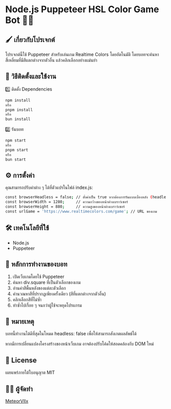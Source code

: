 # Node.js Puppeteer HSL Color Game Bot 🎨🤖

## 🖌️ เกี่ยวกับโปรเจกต์
โปรเจกต์นี้ใช้ Puppeteer สำหรับเล่นเกม Realtime Colors โดยอัตโนมัติ โดยบอทจะค้นหาสี่เหลี่ยมที่มีสีแตกต่างจากตัวอื่น แล้วคลิกเลือกอย่างแม่นยำ

## 🚀 วิธีติดตั้งและใช้งาน
1️⃣ ติดตั้ง Dependencies
```bash
npm install
หรือ
pnpm install
หรือ
bun install
```
2️⃣ รันบอท
```bash
npm start
หรือ
pnpm start
หรือ
bun start
```

## ⚙️ การตั้งค่า
คุณสามารถปรับค่าต่าง ๆ ได้ที่ตัวแปรในไฟล์ index.js:
```bash
const browserHeadless = false; // ตั้งค่าเป็น true หากต้องการรันแบบเบื้องหลัง (headless)
const browserWidth = 1280;     // ความกว้างของหน้าต่างเบราว์เซอร์
const browserHeight = 880;     // ความสูงของหน้าต่างเบราว์เซอร์
const urlGame = 'https://www.realtimecolors.com/game'; // URL ของเกม
```

## 🛠️ เทคโนโลยีที่ใช้
- Node.js
- Puppeteer

## 📌 หลักการทำงานของบอท
1. เปิดเว็บเกมโดยใช้ Puppeteer
2. ค้นหา div.square ที่เป็นตัวเลือกของเกม
3. อ่านค่าสีพื้นหลังของแต่ละตัวเลือก
4. คำนวณหาสีที่ปรากฏเพียงครั้งเดียว (สีที่แตกต่างจากตัวอื่น)
5. คลิกเลือกสีที่ไม่ซ้ำ
6. ทำซ้ำไปเรื่อย ๆ จนกว่าผู้ใช้จะหยุดโปรแกรม

## 📝 หมายเหตุ
บอทนี้ทำงานได้ดีที่สุดในโหมด headless: false เพื่อให้สามารถสังเกตผลลัพธ์ได้

หากมีการเปลี่ยนแปลงโครงสร้างของหน้าเว็บเกม อาจต้องปรับโค้ดให้สอดคล้องกับ DOM ใหม่

## 📜 License
เผยแพร่ภายใต้ใบอนุญาต MIT

## 👨‍💻 ผู้จัดทำ
[MeteorVIIx](https://github.com/guysuvijak)